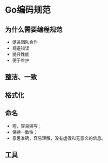 # Go编码规范  

## 为什么需要编程规范  

- 促进团队合作  
- 规避错误  
- 提升性能  
- 便于维护  

## 整洁、一致  

## 格式化  

## 命名  

- 短，容易拼写；  
- 保持一致性；  
- 意思准确，容易理解，没有虚假和无意义的信息。  


## 工具  

